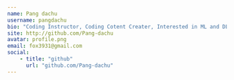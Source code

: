 ```yaml
---
name: Pang dachu
username: pangdachu
bio: "Coding Instructor, Coding Cotent Creater, Interested in ML and DL"
site: http://github.com/Pang-dachu
avatar: profile.png
email: fox3931@gmail.com
social:
    - title: "github"
      url: "github.com/Pang-dachu"
---
```

